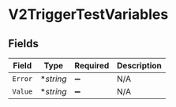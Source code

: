 # V2TriggerTestVariables


## Fields

| Field              | Type               | Required           | Description        |
| ------------------ | ------------------ | ------------------ | ------------------ |
| `Error`            | **string*          | :heavy_minus_sign: | N/A                |
| `Value`            | **string*          | :heavy_minus_sign: | N/A                |
